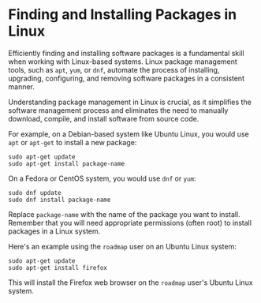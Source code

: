 # Finding and Installing Packages in Linux

Efficiently finding and installing software packages is a fundamental skill when working with Linux-based systems. Linux package management tools, such as `apt`, `yum`, or `dnf`, automate the process of installing, upgrading, configuring, and removing software packages in a consistent manner.

Understanding package management in Linux is crucial, as it simplifies the software management process and eliminates the need to manually download, compile, and install software from source code.

For example, on a Debian-based system like Ubuntu Linux, you would use `apt` or `apt-get` to install a new package:

```
sudo apt-get update
sudo apt-get install package-name
```

On a Fedora or CentOS system, you would use `dnf` or `yum`:

```
sudo dnf update
sudo dnf install package-name
```

Replace `package-name` with the name of the package you want to install. Remember that you will need appropriate permissions (often root) to install packages in a Linux system.

Here's an example using the `roadmap` user on an Ubuntu Linux system:

```
sudo apt-get update
sudo apt-get install firefox
```

This will install the Firefox web browser on the `roadmap` user's Ubuntu Linux system.
